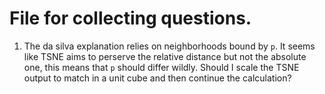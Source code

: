 # File for collecting questions.

1. The da silva explanation relies on neighborhoods bound by `p`. It seems like TSNE aims to perserve the
relative distance but not the absolute one, this means that `p` should differ wildly. Should I scale the TSNE
output to match in a unit cube and then continue the calculation?